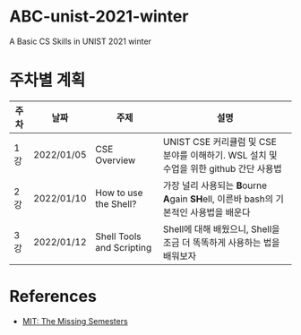 # ABC-unist-2021-winter
A Basic CS Skills in UNIST 2021 winter

# 주차별 계획
|주차|날짜|주제|설명|
|------|---|---|---|
|1강|2022/01/05|CSE Overview|UNIST CSE 커리큘럼 및 CSE 분야를 이해하기. WSL 설치 및 수업을 위한 github 간단 사용법|
|2강|2022/01/10|How to use the Shell?|가장 널리 사용되는 **B**ourne **A**gain **SH**ell, 이른바 bash의 기본적인 사용법을 배운다|
|3강|2022/01/12|Shell Tools and Scripting|Shell에 대해 배웠으니, Shell을 조금 더 똑똑하게 사용하는 법을 배워보자|

# References
- [MIT: The Missing Semesters](https://missing.csail.mit.edu/)
